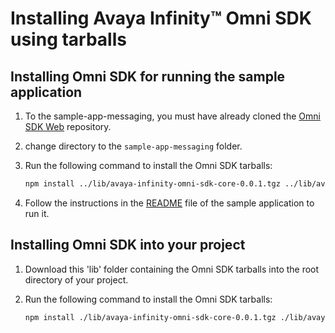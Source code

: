 # Installing Avaya Infinity™ Omni SDK using tarballs

## Installing Omni SDK for running the sample application

1. To the sample-app-messaging, you must have already cloned the [Omni SDK Web](https://github.com/Avaya-Infinity/omni-sdk-web) repository.
2. change directory to the `sample-app-messaging` folder.
3. Run the following command to install the Omni SDK tarballs:

   ```bash
   npm install ../lib/avaya-infinity-omni-sdk-core-0.0.1.tgz ../lib/avaya-infinity-omni-sdk-messaging-0.0.1.tgz ../lib/avaya-infinity-omni-sdk-messaging-ui-0.0.1.tgz
   ```

4. Follow the instructions in the [README](../sample-app-messaging/README.md) file of the sample application to run it.

## Installing Omni SDK into your project

1. Download this 'lib' folder containing the Omni SDK tarballs into the root directory of your project.
2. Run the following command to install the Omni SDK tarballs:

   ```bash
   npm install ./lib/avaya-infinity-omni-sdk-core-0.0.1.tgz ./lib/avaya-infinity-omni-sdk-messaging-0.0.1.tgz ./lib/avaya-infinity-omni-sdk-messaging-ui-0.0.1.tgz
   ```
